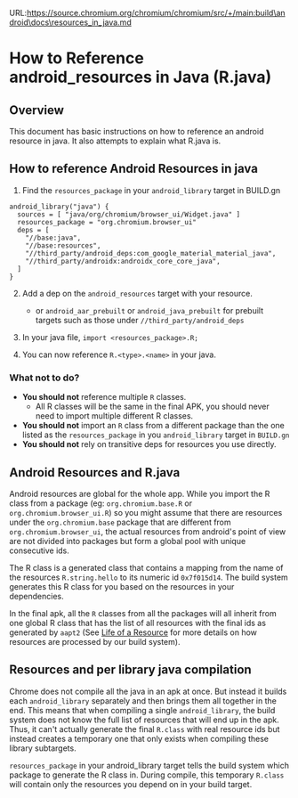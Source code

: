 URL:https://source.chromium.org/chromium/chromium/src/+/main:build\android\docs\resources_in_java.md
# How to Reference android_resources in Java (R.java)

## Overview

This document has basic instructions on how to reference an android resource in
java. It also attempts to explain what R.java is.

## How to reference Android Resources in java

1. Find the `resources_package` in your `android_library` target in BUILD.gn

```gn
android_library("java") {
  sources = [ "java/org/chromium/browser_ui/Widget.java" ]
  resources_package = "org.chromium.browser_ui"
  deps = [
    "//base:java",
    "//base:resources",
    "//third_party/android_deps:com_google_material_material_java",
    "//third_party/androidx:androidx_core_core_java",
  ]
}
```

2. Add a dep on the `android_resources` target with your resource.
    - or `android_aar_prebuilt` or `android_java_prebuilt` for prebuilt targets
    such as those under `//third_party/android_deps`

3. In your java file, `import <resources_package>.R;`

4. You can now reference `R.<type>.<name>` in your java.

### What not to do?

 - **You should not** reference multiple `R` classes.
    - All R classes will be the same in the final APK, you should never need to
    import multiple different R classes.
 - **You should not** import an `R` class from a different package than the one
 listed as the `resources_package` in you `android_library` target in `BUILD.gn`
 - **You should not** rely on transitive deps for resources you use directly.

## Android Resources and R.java

Android resources are global for the whole app. While you import the R class
from a package (eg: `org.chromium.base.R` or `org.chromium.browser_ui.R`) so you
might assume that there are resources under the `org.chromium.base` package that
are different from `org.chromium.browser_ui`, the actual resources from
android's point of view are not divided into packages but form a global pool
with unique consecutive ids.

The R class is a generated class that contains a mapping from the name of the
resources `R.string.hello` to its numeric id `0x7f015d14`. The build system
generates this R class for you based on the resources in your dependencies.

In the final apk, all the `R` classes from all the packages will all inherit
from one global R class that has the list of all resources with the final ids as
generated by `aapt2` (See [Life of a Resource](life_of_a_resources.md) for more
details on how resources are processed by our build system).

## Resources and per library java compilation

Chrome does not compile all the java in an apk at once. But instead it builds
each `android_library` separately and then brings them all together in the end.
This means that when compiling a single `android_library`, the build system does
not know the full list of resources that will end up in the apk. Thus, it can't
actually generate the final `R.class` with real resource ids but instead
creates a temporary one that only exists when compiling these library
subtargets.

`resources_package` in your android_library target tells the build system which
package to generate the R class in. During compile, this temporary `R.class`
will contain only the resources you depend on in your build target.
